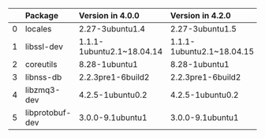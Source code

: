 <!-- markdown-link-check-disable -->

|    | Package         | Version in 4.0.0          | Version in 4.2.0          | Status   |
|---:|:----------------|:--------------------------|:--------------------------|:---------|
|  0 | locales         | 2.27-3ubuntu1.4           | 2.27-3ubuntu1.5           | UPDATED  |
|  1 | libssl-dev      | 1.1.1-1ubuntu2.1~18.04.14 | 1.1.1-1ubuntu2.1~18.04.15 | UPDATED  |
|  2 | coreutils       | 8.28-1ubuntu1             | 8.28-1ubuntu1             |          |
|  3 | libnss-db       | 2.2.3pre1-6build2         | 2.2.3pre1-6build2         |          |
|  4 | libzmq3-dev     | 4.2.5-1ubuntu0.2          | 4.2.5-1ubuntu0.2          |          |
|  5 | libprotobuf-dev | 3.0.0-9.1ubuntu1          | 3.0.0-9.1ubuntu1          |          |
